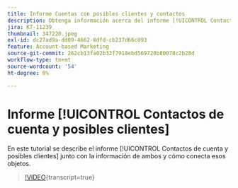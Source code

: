 ```yaml
---
title: Informe Cuentas con posibles clientes y contactos
description: Obtenga información acerca del informe [!UICONTROL Contactos de cuenta y posibles clientes] junto con la información de ambos y cómo conecta esos objetos.
jira: KT-11239
thumbnail: 347220.jpeg
exl-id: dc27ad9a-dd09-4662-8dfd-cb237d66c893
feature: Account-based Marketing
source-git-commit: 262cb13fa02b32f7918ebd569720b80078c2b28d
workflow-type: tm+mt
source-wordcount: '54'
ht-degree: 0%

---
```


# Informe [!UICONTROL Contactos de cuenta y posibles clientes]

En este tutorial se describe el informe [!UICONTROL Contactos de cuenta y posibles clientes] junto con la información de ambos y cómo conecta esos objetos.

>[!VIDEO](https://video.tv.adobe.com/v/3422321/?learn=on&captions=spa){transcript=true}
